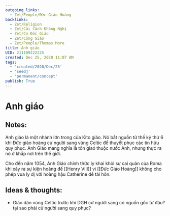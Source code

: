 ```yaml
---
outgoing_links:
  - Zet/People/Đức Giáo Hoàng
backlinks:
  - Zet/Religion
  - Zet/Cải Cách Kháng Nghị
  - Zet/Cơ Đốc Giáo
  - Zet/Công Giáo
  - Zet/People/Thomas More
title: Anh giáo
UID: 211109222225
created: Dec 25, 2020 11:07 AM
tags:
  - 'created/2020/Dec/25'
  - 'seed🥜'
  - 'permanent/concept'
publish: True
---
```

# Anh giáo

## Notes:
Anh giáo là một nhánh lớn trong của Kito giáo. Nó bắt nguồn từ thế kỷ thứ 6 khi Đức giáo hoàng cử người sang vùng Celtic để thuyết phục các tín hữu quy phục. Anh Giáo mang nghĩa là tôn giaó thuộc nước Anh, nhưng thực ra nó ở khắp nơi trên thế giới.

Cho đến năm 1054, Anh Giáo chính thức ly khai khỏi sự cai quản của Roma khi xảy ra sự kiện hoàng đế [[Henry VIII]] vì [[Đức Giáo Hoàng]] không cho phép vua ly dị với hoàng hậu Catherine để tái hôn.

## Ideas & thoughts:
- Giáo dân vùng Celtic trước khi DGH cử người sang có nguồn gốc từ đâu? tại sao phải cử người sang quy phục?
